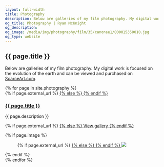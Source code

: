 ```yaml
---
layout: full-width
title: Photography
description: Below are galleries of my film photography. My digital work is focused on the evolution of the earth and can be viewed and purchased <a href="https://scarceart.com/about">here</a>.
og_title: Photography | Ryan McKnight
og_description:
og_image: /media/img/photography/film/35/canonae1/000015350010.jpg
og_type: website
---
```

<section class="grid">
	<div class="full-width">
		<h1>{{ page.title }}</h1>
		<p>Below are galleries of my film photography. My digital work is focused on the evolution of the earth and can be viewed and purchased on <a href="https://scarceart.com/">ScarceArt.com</a>.</p>
	</div>
</section>
<section class="stripe-section">
	<section class="grid-wrapper">
		{% for page in site.photography %}
		<article>
			<figcaption>
				{% if page.external_url %}
				<a href="{{ page.external_url }}">
				{% else %}
				<a href="{{ page.url }}">
				{% endif %}
				<h3>
					{{ page.title }}
				</h3>
				</a>
				<p class="description">{{ page.description }}</p>
				<p>
				{% if page.external_url %}
				<a href="{{ page.external_url }}">
				{% else %}
				<a href="{{ page.url }}">
				View gallery
				{% endif %}
				</a>
				</p>
			</figcaption>
			{% if page.image %}
			<figure>
				{% if page.external_url %}
				<a href="{{ page.external_url }}">
				{% else %}
				<a href="{{ page.url }}">
				{% endif %}
				<img src="{{ page.image }}" />
				</a>
			</figure>
			{% endif %}
		</article>
		{% endfor %}
	</section>
</section>